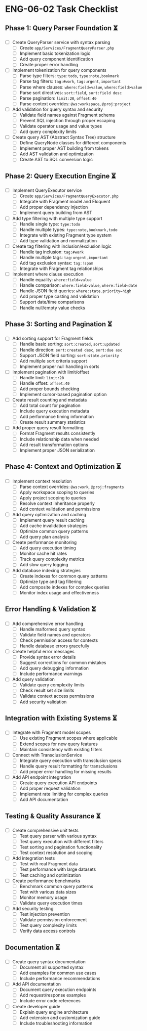 # ENG-06-02 Task Checklist

## Phase 1: Query Parser Foundation ⏳
- [ ] Create QueryParser service with syntax parsing
  - [ ] Create `app/Services/FragmentQueryParser.php`
  - [ ] Implement basic tokenization logic
  - [ ] Add query component identification
  - [ ] Create proper error handling
- [ ] Implement tokenization for query components
  - [ ] Parse type filters: `type:todo`, `type:note,bookmark`
  - [ ] Parse tag filters: `tag:#work`, `tag:urgent,important`
  - [ ] Parse where clauses: `where:field=value`, `where:field>value`
  - [ ] Parse sort directives: `sort:field`, `sort:field desc`
  - [ ] Parse pagination: `limit:20`, `offset:40`
  - [ ] Parse context overrides: `@ws:workspace`, `@proj:project`
- [ ] Add validation for query syntax and security
  - [ ] Validate field names against Fragment schema
  - [ ] Prevent SQL injection through proper escaping
  - [ ] Validate operator usage and value types
  - [ ] Add query complexity limits
- [ ] Create query AST (Abstract Syntax Tree) structure
  - [ ] Define QueryNode classes for different components
  - [ ] Implement proper AST building from tokens
  - [ ] Add AST validation and optimization
  - [ ] Create AST to SQL conversion logic

## Phase 2: Query Execution Engine ⏳
- [ ] Implement QueryExecutor service
  - [ ] Create `app/Services/FragmentQueryExecutor.php`
  - [ ] Integrate with Fragment model and Eloquent
  - [ ] Add proper dependency injection
  - [ ] Implement query building from AST
- [ ] Add type filtering with multiple type support
  - [ ] Handle single type: `type:todo`
  - [ ] Handle multiple types: `type:note,bookmark,todo`
  - [ ] Integrate with existing Fragment type system
  - [ ] Add type validation and normalization
- [ ] Create tag filtering with inclusion/exclusion logic
  - [ ] Handle tag inclusion: `tag:#work`
  - [ ] Handle multiple tags: `tag:urgent,important`
  - [ ] Add tag exclusion syntax: `tag:!spam`
  - [ ] Integrate with Fragment tag relationships
- [ ] Implement where clause execution
  - [ ] Handle equality: `where:field=value`
  - [ ] Handle comparison: `where:field>value`, `where:field<date`
  - [ ] Handle JSON field queries: `where:state.priority=high`
  - [ ] Add proper type casting and validation
  - [ ] Support date/time comparisons
  - [ ] Handle null/empty value checks

## Phase 3: Sorting and Pagination ⏳
- [ ] Add sorting support for Fragment fields
  - [ ] Handle basic sorting: `sort:created`, `sort:updated`
  - [ ] Handle direction: `sort:created desc`, `sort:due asc`
  - [ ] Support JSON field sorting: `sort:state.priority`
  - [ ] Add multiple sort criteria support
  - [ ] Implement proper null handling in sorts
- [ ] Implement pagination with limit/offset
  - [ ] Handle limit: `limit:20`
  - [ ] Handle offset: `offset:40`
  - [ ] Add proper bounds checking
  - [ ] Implement cursor-based pagination option
- [ ] Create result counting and metadata
  - [ ] Add total count for pagination
  - [ ] Include query execution metadata
  - [ ] Add performance timing information
  - [ ] Create result summary statistics
- [ ] Add proper query result formatting
  - [ ] Format Fragment results consistently
  - [ ] Include relationship data when needed
  - [ ] Add result transformation options
  - [ ] Implement proper JSON serialization

## Phase 4: Context and Optimization ⏳
- [ ] Implement context resolution
  - [ ] Parse context overrides: `@ws:work`, `@proj:fragments`
  - [ ] Apply workspace scoping to queries
  - [ ] Apply project scoping to queries
  - [ ] Resolve context inheritance properly
  - [ ] Add context validation and permissions
- [ ] Add query optimization and caching
  - [ ] Implement query result caching
  - [ ] Add cache invalidation strategies
  - [ ] Optimize common query patterns
  - [ ] Add query plan analysis
- [ ] Create performance monitoring
  - [ ] Add query execution timing
  - [ ] Monitor cache hit rates
  - [ ] Track query complexity metrics
  - [ ] Add slow query logging
- [ ] Add database indexing strategies
  - [ ] Create indexes for common query patterns
  - [ ] Optimize type and tag filtering
  - [ ] Add composite indexes for complex queries
  - [ ] Monitor index usage and effectiveness

## Error Handling & Validation ⏳
- [ ] Add comprehensive error handling
  - [ ] Handle malformed query syntax
  - [ ] Validate field names and operators
  - [ ] Check permission access for contexts
  - [ ] Handle database errors gracefully
- [ ] Create helpful error messages
  - [ ] Provide syntax error details
  - [ ] Suggest corrections for common mistakes
  - [ ] Add query debugging information
  - [ ] Include performance warnings
- [ ] Add query validation
  - [ ] Validate query complexity limits
  - [ ] Check result set size limits
  - [ ] Validate context access permissions
  - [ ] Add security validation

## Integration with Existing Systems ⏳
- [ ] Integrate with Fragment model scopes
  - [ ] Use existing Fragment scopes where applicable
  - [ ] Extend scopes for new query features
  - [ ] Maintain consistency with existing filters
- [ ] Connect with TransclusionService
  - [ ] Integrate query execution with transclusion specs
  - [ ] Handle query result formatting for transclusions
  - [ ] Add proper error handling for missing results
- [ ] Add API endpoint integration
  - [ ] Create query execution API endpoints
  - [ ] Add proper request validation
  - [ ] Implement rate limiting for complex queries
  - [ ] Add API documentation

## Testing & Quality Assurance ⏳
- [ ] Create comprehensive unit tests
  - [ ] Test query parser with various syntax
  - [ ] Test query execution with different filters
  - [ ] Test sorting and pagination functionality
  - [ ] Test context resolution and scoping
- [ ] Add integration tests
  - [ ] Test with real Fragment data
  - [ ] Test performance with large datasets
  - [ ] Test caching and optimization
- [ ] Create performance benchmarks
  - [ ] Benchmark common query patterns
  - [ ] Test with various data sizes
  - [ ] Monitor memory usage
  - [ ] Validate query execution times
- [ ] Add security testing
  - [ ] Test injection prevention
  - [ ] Validate permission enforcement
  - [ ] Test query complexity limits
  - [ ] Verify data access controls

## Documentation ⏳
- [ ] Create query syntax documentation
  - [ ] Document all supported syntax
  - [ ] Add examples for common use cases
  - [ ] Include performance recommendations
- [ ] Add API documentation
  - [ ] Document query execution endpoints
  - [ ] Add request/response examples
  - [ ] Include error code references
- [ ] Create developer guide
  - [ ] Explain query engine architecture
  - [ ] Add extension and customization guide
  - [ ] Include troubleshooting information